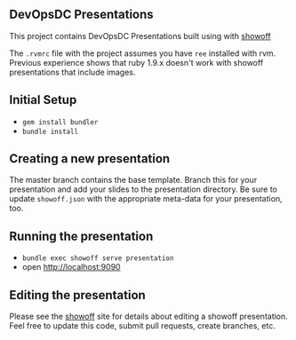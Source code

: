 ## DevOpsDC Presentations

This project contains DevOpsDC Presentations built using with [showoff](https://github.com/schacon/showoff)

The `.rvmrc` file with the project assumes you have `ree` installed with rvm.  Previous experience shows that ruby 1.9.x doesn't work with showoff presentations that include images.

## Initial Setup
* `gem install bundler`
* `bundle install`

## Creating a new presentation

The master branch contains the base template.  Branch this for your presentation and add your slides to the presentation directory.  Be sure to update `showoff.json` with the appropriate meta-data for your presentation, too.

## Running the presentation

* `bundle exec showoff serve presentation`
* open [http://localhost:9090](http://localhost:9090)

## Editing the presentation

Please see the [showoff](https://github.com/schacon/showoff) site for details about editing a showoff presentation.  Feel free to update this code, submit pull requests, create branches, etc.
